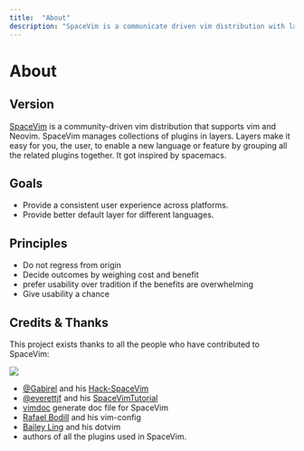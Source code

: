 ```yaml
---
title:  "About"
description: "SpaceVim is a communicate driven vim distribution with layer feature, all contributors make SpaceVim what it is."
---
```


# About

## Version

[SpaceVim](https://github.com/SpaceVim/SpaceVim) is a community-driven vim distribution that supports vim and Neovim.  SpaceVim manages collections of plugins in layers.  Layers make it easy for you, the user, to enable a new language or feature by grouping all the related plugins together. It got inspired by spacemacs. 

## Goals

- Provide a consistent user experience across platforms.
- Provide better default layer for different languages.

## Principles

- Do not regress from origin
- Decide outcomes by weighing cost and benefit
- prefer usability over tradition if the benefits are overwhelming
- Give usability a chance

## Credits & Thanks

This project exists thanks to all the people who have contributed to SpaceVim:

<a href="https://github.com/SpaceVim/SpaceVim/graphs/contributors"><img src="https://opencollective.com/spacevim/contributors.svg?width=890&button=false" /></a>

- [@Gabirel](https://github.com/Gabirel) and his [Hack-SpaceVim](https://github.com/Gabirel/Hack-SpaceVim)
- [@everettjf](https://github.com/everettjf) and his [SpaceVimTutorial](https://everettjf.gitbooks.io/spacevimtutorial/content/)
- [vimdoc](https://github.com/google/vimdoc) generate doc file for SpaceVim
- [Rafael Bodill](https://github.com/rafi) and his vim-config
- [Bailey Ling](https://github.com/bling) and his dotvim
- authors of all the plugins used in SpaceVim.
